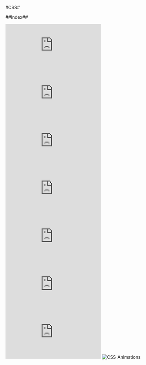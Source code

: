 #CSS#

##Index##

![CSS Basics](https://github.com/neuefische/ffm-web-23-3/blob/main/sessions/css-basics/css-basics.md)
![CSS Selectors](https://github.com/neuefische/ffm-web-23-3/blob/main/sessions/css-selectors/css-selectors.md)
![CSS Flexbox](https://github.com/neuefische/ffm-web-23-3/blob/main/sessions/css-flexbox/css-flexbox.md)
![CSS Positioning](https://github.com/neuefische/ffm-web-23-3/blob/main/sessions/css-positioning/css-positioning.md)
![CSS Structure, Specifity ans BEM](https://github.com/neuefische/ffm-web-23-3/blob/main/sessions/css-structure/css-structure.md)
![CSS Grid](https://github.com/neuefische/ffm-web-23-3/blob/main/sessions/css-grid/css-grid.md)
![CSS Responsive](https://github.com/neuefische/ffm-web-23-3/blob/main/sessions/css-responsive/css-responsive.md)
![CSS Animations]()
